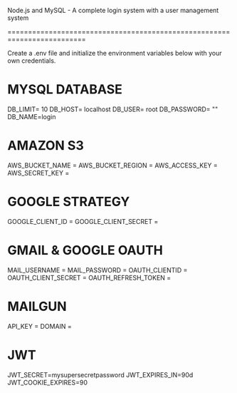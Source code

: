 Node.js and MySQL - A complete login system with a user management system

=========================================================================

Create a .env file and initialize the environment variables below with your own credentials. 

# MYSQL DATABASE
DB_LIMIT= 10
DB_HOST= localhost
DB_USER= root
DB_PASSWORD= ""
DB_NAME=login

# AMAZON S3
AWS_BUCKET_NAME = 
AWS_BUCKET_REGION = 
AWS_ACCESS_KEY = 
AWS_SECRET_KEY = 

# GOOGLE STRATEGY
GOOGLE_CLIENT_ID = 
GOOGLE_CLIENT_SECRET = 

# GMAIL & GOOGLE OAUTH
MAIL_USERNAME = 
MAIL_PASSWORD = 
OAUTH_CLIENTID = 
OAUTH_CLIENT_SECRET = 
OAUTH_REFRESH_TOKEN = 

# MAILGUN
API_KEY = 
DOMAIN = 

# JWT
JWT_SECRET=mysupersecretpassword
JWT_EXPIRES_IN=90d
JWT_COOKIE_EXPIRES=90


